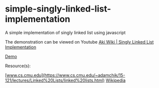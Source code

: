 # simple-singly-linked-list-implementation
A simple implementation of singly linked list using javascript

The demonstration can be viewed on Youtube
[Aki Wiki | Singly Linked List Implementation](https://www.youtube.com/watch?v=hKqWXOhN0NI)

[Demo](https://akkarachaiwangcharoensap.github.io/simple-singly-linked-list-implementation/)

Resource(s):

[www.cs.cmu.edu](https://www.cs.cmu.edu/~adamchik/15-121/lectures/Linked%20Lists/linked%20lists.html)
[Wikipedia](https://en.wikipedia.org/wiki/Linked_list)
